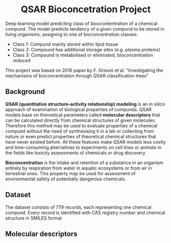 <h1 align='center'>QSAR Bioconcetration Project</h1>

Deep learning model predicting class of bioocontentration of a chemical compund.
The model predicts tendency of a given compund to be stored in living organisms, assigning to one of bioconcentration classes:
- Class 1: Compund mainly stored within lipid tissue
- Class 2: Compound has additional storage sites (e.g. plasma proteins)
- Class 3: Compound is metabolised or eliminated, bioconcentration reduced

This project was based on 2016 paper by F. Grisoni et al. "Investigating the mechanisms of bioconcentration through QSAR
classification trees"

<h2>Background</h2>
<p><b>QSAR (quantitative structure–activity relationship) modeling</b> is an <i>in silico</i> approach of examination of biological properties of compunds. QSAR models base on theoretical parameters called <b>molecular descriptors</b> that can be calculated directly from chemical structures of given molecules. Therefore this method may be used to evaluate properties of a chemical compund without the need of synthesising it in a lab or collecting from nature or even predict properties of theoretical chemical structures that have never existed before. All these features make QSAR models less costly and time-consuming alternatives to experiments on cell lines or animals in the fields like toxicity assessments of chemicals or drug discovery.</p>

<p><b>Bioconcentration</b> is the intake and retention of a substance in an organism entirely by respiration from water in aquatic ecosystems or from air in terrestrial ones. This property may be used for assessment of environmental safety of potentially dangerous chemicals.</p>

<h2>Dataset</h2>
The dataset consists of 779 records, each representing one chemical compund. Every record is identified with CAS registry number and chemical structure in SMILES format

<h2>Molecular descriptors</h2>

